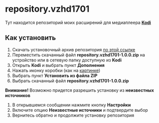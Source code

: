 # repository.vzhd1701
Тут находится репозиторий моих расширений для медиаплеера [**Kodi**](https://kodi.tv)
## Как установить
1.  Скачать установочный архив репозитория [по этой ссылке](http://bit.ly/vzkodi)
2.  Переместить скачанный файл **repository.vzhd1701-1.0.0.zip** на устройство или в сетевую папку доступную из **Kodi**
3.  Открыть **Kodi** и выбрать пункт **Дополнения**
4.  Нажать иконку коробки (как на [картинке](https://imgur.com/a/h2gk2GX))
5.  Выбрать пункт **Установить из файла ZIP**
6.  Выбрать скачанный файл **repository.vzhd1701-1.0.0.zip**

**Внимание!** Возможно придется разрешить установку из **неизвестных источников**
1.  В открывшемся сообщении нажмите кнопку **Настройки**
2.  Включите опцию **Неизвестные источники** и подтвердите выбор
3.  Вернитесь обратно и продолжите установку репозитория
